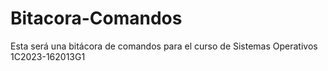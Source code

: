 # Bitacora-Comandos
Esta será una bitácora de comandos para el curso de Sistemas Operativos 1C2023-162013G1
